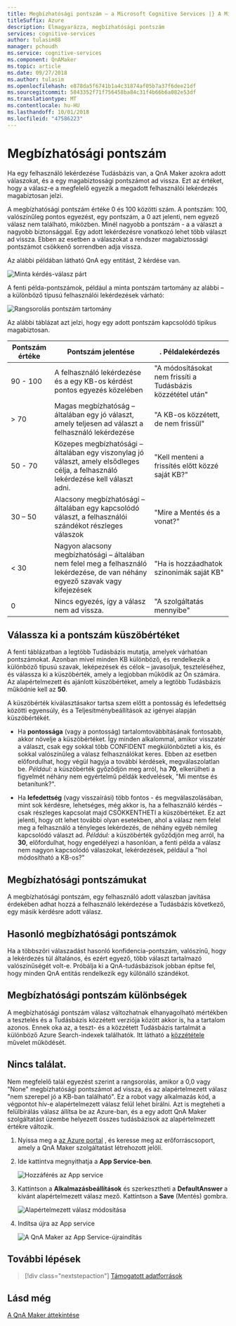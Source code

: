 ```yaml
---
title: Megbízhatósági pontszám – a Microsoft Cognitive Services |} A Microsoft Docs
titleSuffix: Azure
description: Elmagyarázza, megbízhatósági pontszám
services: cognitive-services
author: tulasim88
manager: pchoudh
ms.service: cognitive-services
ms.component: QnAMaker
ms.topic: article
ms.date: 09/27/2018
ms.author: tulasim
ms.openlocfilehash: e878da5f6741b1a4c31874af05b7a37f6dee21df
ms.sourcegitcommit: 5843352f71f756458ba84c31f4b66b6a082e53df
ms.translationtype: MT
ms.contentlocale: hu-HU
ms.lasthandoff: 10/01/2018
ms.locfileid: "47586223"
---
```

# <a name="confidence-score"></a>Megbízhatósági pontszám
Ha egy felhasználó lekérdezése Tudásbázis van, a QnA Maker azokra adott válaszokat, és a egy magabiztossági pontszámot ad vissza. Ezt az értéket, hogy a válasz-e a megfelelő egyezik a megadott felhasználói lekérdezés magabiztosan jelzi. 

A megbízhatósági pontszám értéke 0 és 100 közötti szám. A pontszám: 100, valószínűleg pontos egyezést, egy pontszám, a 0 azt jelenti, nem egyező válasz nem található, miközben. Minél nagyobb a pontszám - a a választ a nagyobb biztonsággal. Egy adott lekérdezésre vonatkozó lehet több választ ad vissza. Ebben az esetben a válaszokat a rendszer magabiztossági pontszámot csökkenő sorrendben adja vissza.

Az alábbi példában látható QnA egy entitást, 2 kérdése van. 


![Minta kérdés-válasz párt](../media/qnamaker-concepts-confidencescore/ranker-example-qna.png)

A fenti példa-pontszámok, például a minta pontszám tartomány az alábbi – a különböző típusú felhasználói lekérdezések várható:


![Rangsorolás pontszám tartomány](../media/qnamaker-concepts-confidencescore/ranker-score-range.png)


Az alábbi táblázat azt jelzi, hogy egy adott pontszám kapcsolódó tipikus magabiztosan.

|Pontszám értéke|Pontszám jelentése|. Példalekérdezés|
|--|--|--|
|90 - 100|A felhasználó lekérdezése és a egy KB-os kérdést pontos egyezés közelében|"A módosításokat nem frissíti a Tudásbázis közzététel után"|
|> 70|Magas megbízhatóság – általában egy jó választ, amely teljesen ad választ a felhasználó lekérdezése|"A KB-os közzétett, de nem frissül"|
|50 - 70|Közepes megbízhatósági – általában egy viszonylag jó választ, amely elsődleges célja, a felhasználó lekérdezése kell választ adni.|"Kell menteni a frissítés előtt közzé saját KB?"|
|30 – 50|Alacsony megbízhatósági – általában egy kapcsolódó választ, a felhasználói szándékot részleges válaszok|"Mire a Mentés és a vonat?"|
|< 30|Nagyon alacsony megbízhatósági – általában nem felel meg a felhasználó lekérdezése, de van néhány egyező szavak vagy kifejezések |"Ha is hozzáadhatok szinonimák saját KB"|
|0|Nincs egyezés, így a válasz nem ad vissza.|"A szolgáltatás mennyibe"|

## <a name="choose-a-score-threshold"></a>Válassza ki a pontszám küszöbértéket
A fenti táblázatban a legtöbb Tudásbázis mutatja, amelyek várhatóan pontszámokat. Azonban mivel minden KB különböző, és rendelkezik a különböző típusú szavak, leképezések és célok – javasoljuk, teszteléséhez, és válassza ki a küszöbérték, amely a legjobban működik az Ön számára. Az alapértelmezett és ajánlott küszöbértéket, amely a legtöbb Tudásbázis működnie kell az **50**.

A küszöbérték kiválasztásakor tartsa szem előtt a pontosság és lefedettség közötti egyensúly, és a Teljesítménybeállítások az igényei alapján küszöbértékét.

- Ha **pontossága** (vagy a pontosság) tartalomtovábbításának fontosabb, akkor növelje a küszöbértéket. Így minden alkalommal, amikor visszatér a választ, csak egy sokkal több CONFIDENT megkülönbözteti a kis, és sokkal valószínűleg a válasz felhasználókat keres. Ebben az esetben előfordulhat, hogy végül hagyja a további kérdések, megválaszolatlan be. *Például:* a küszöbérték győződjön meg arról, ha **70**, elkerülheti a figyelmét néhány nem egyértelmű példák kedvelések, "Mi mentse és betanítunk?".

- Ha **lefedettség** (vagy visszaírási) több fontos - és megválaszolásában, mint sok kérdésre, lehetséges, még akkor is, ha a felhasználó kérdés – csak részleges kapcsolat majd CSÖKKENTHETI a küszöbértéket. Ez azt jelenti, hogy ott lehet további olyan esetekben, ahol a válasz nem felel meg a felhasználó a tényleges lekérdezés, de néhány egyéb némileg kapcsolódó választ ad. *Például:* a küszöbérték győződjön meg arról, ha **30**, előfordulhat, hogy engedélyezi a hasonlóan, a fenti példa a válasz nem nagyon kapcsolódó válaszokat, lekérdezések, például a "hol módosítható a KB-os?"


## <a name="improve-confidence-scores"></a>Megbízhatósági pontszámukat
A megbízhatósági pontszám, egy felhasználó adott válaszban javítása érdekében adhat hozzá a felhasználó lekérdezése a Tudásbázis következő, egy másik kérdésre adott válasz.


## <a name="similar-confidence-scores"></a>Hasonló megbízhatósági pontszámok
Ha a többszöri válaszadást hasonló konfidencia-pontszám, valószínű, hogy a lekérdezés túl általános, és ezért egyező, több választ tartalmazó valószínűségét volt-e. Próbálja ki a QnA-tudásbázisok jobban építse fel, hogy minden QnA entitás rendelkezik egy különálló szándékot.


## <a name="confidence-score-differences"></a>Megbízhatósági pontszám különbségek
A megbízhatósági pontszám válasz változhatnak elhanyagolható mértékben a tesztelés és a Tudásbázis közzétett verziója között akkor is, ha a tartalom azonos. Ennek oka az, a teszt- és a közzétett Tudásbázis tartalmát a különböző Azure Search-indexek találhatók.
Itt látható a [közzététele](../How-To/publish-knowledge-base.md) művelet működését.


## <a name="no-match-found"></a>Nincs találat.
Nem megfelelő talál egyezést szerint a rangsorolás, amikor a 0,0 vagy "None" megbízhatósági pontszámot ad vissza, és az alapértelmezett válasz "nem szerepel jó a KB-ban található". Ez a robot vagy alkalmazás kód, a végpontot hív-e alapértelmezett válasz felül lehet bírálni. Azt is megteheti a felülbírálás válasz állítsa be az Azure-ban, és a egy adott QnA Maker szolgáltatást üzembe helyezett összes tudásbázisok az alapértelmezett értékre változik.

1. Nyissa meg a [az Azure portal](http://portal.azure.com) , és keresse meg az erőforráscsoport, amely a QnA Maker szolgáltatást létrehozott jelöli.

2. Ide kattintva megnyithatja a **App Service-ben**.

    ![Hozzáférés az App service](../media/qnamaker-concepts-confidencescore/set-default-response.png)

3. Kattintson a **Alkalmazásbeállítások** és szerkesztheti a **DefaultAnswer** a kívánt alapértelmezett válasz mező. Kattintson a **Save** (Mentés) gombra.

    ![Alapértelmezett válasz módosítása](../media/qnamaker-concepts-confidencescore/change-response.png)

4. Indítsa újra az App service

    ![A QnA Maker az App Service-újraindítás](../media/qnamaker-faq/qnamaker-appservice-restart.png)


## <a name="next-steps"></a>További lépések
> [!div class="nextstepaction"]
> [Támogatott adatforrások](./data-sources-supported.md)
## <a name="see-also"></a>Lásd még 
[A QnA Maker áttekintése](../Overview/overview.md)
